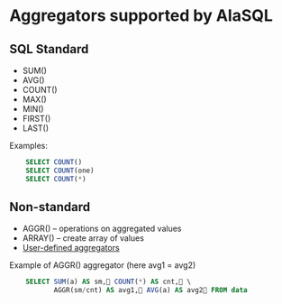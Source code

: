 # Aggregators supported by AlaSQL

## SQL Standard

* SUM()
* AVG()
* COUNT()
* MAX()
* MIN()
* FIRST()
* LAST()

Examples:
```sql
    SELECT COUNT()
    SELECT COUNT(one)
    SELECT COUNT(*)
````

## Non-standard 
* AGGR() – operations on aggregated values
* ARRAY() – create array of values
* [User-defined aggregators](https://github.com/agershun/alasql/wiki/User-Defined-Functions)

Example of AGGR() aggregator (here avg1 = avg2)
```sql
    SELECT SUM(a) AS sm, COUNT(*) AS cnt, \
           AGGR(sm/cnt) AS avg1, AVG(a) AS avg2 FROM data
```

